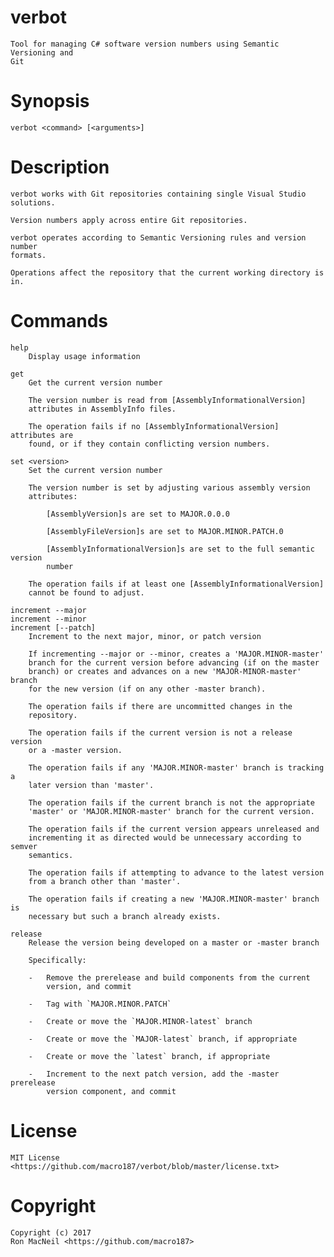 verbot
======

    Tool for managing C# software version numbers using Semantic Versioning and
    Git


Synopsis
========

    verbot <command> [<arguments>]


Description
===========

    verbot works with Git repositories containing single Visual Studio
    solutions.

    Version numbers apply across entire Git repositories.

    verbot operates according to Semantic Versioning rules and version number
    formats.

    Operations affect the repository that the current working directory is in.


Commands
========

    help
        Display usage information

    get
        Get the current version number

        The version number is read from [AssemblyInformationalVersion]
        attributes in AssemblyInfo files.

        The operation fails if no [AssemblyInformationalVersion] attributes are
        found, or if they contain conflicting version numbers.

    set <version>
        Set the current version number

        The version number is set by adjusting various assembly version
        attributes:

            [AssemblyVersion]s are set to MAJOR.0.0.0

            [AssemblyFileVersion]s are set to MAJOR.MINOR.PATCH.0

            [AssemblyInformationalVersion]s are set to the full semantic version
            number

        The operation fails if at least one [AssemblyInformationalVersion]
        cannot be found to adjust.

    increment --major
    increment --minor
    increment [--patch]
        Increment to the next major, minor, or patch version

        If incrementing --major or --minor, creates a 'MAJOR.MINOR-master'
        branch for the current version before advancing (if on the master
        branch) or creates and advances on a new 'MAJOR-MINOR-master' branch
        for the new version (if on any other -master branch).

        The operation fails if there are uncommitted changes in the
        repository.

        The operation fails if the current version is not a release version
        or a -master version.

        The operation fails if any 'MAJOR.MINOR-master' branch is tracking a
        later version than 'master'.

        The operation fails if the current branch is not the appropriate
        'master' or 'MAJOR.MINOR-master' branch for the current version.

        The operation fails if the current version appears unreleased and
        incrementing it as directed would be unnecessary according to semver
        semantics.

        The operation fails if attempting to advance to the latest version
        from a branch other than 'master'.

        The operation fails if creating a new 'MAJOR.MINOR-master' branch is
        necessary but such a branch already exists.

    release
        Release the version being developed on a master or -master branch

        Specifically:

        -   Remove the prerelease and build components from the current
            version, and commit

        -   Tag with `MAJOR.MINOR.PATCH`

        -   Create or move the `MAJOR.MINOR-latest` branch

        -   Create or move the `MAJOR-latest` branch, if appropriate

        -   Create or move the `latest` branch, if appropriate

        -   Increment to the next patch version, add the -master prerelease
            version component, and commit


License
=======

    MIT License <https://github.com/macro187/verbot/blob/master/license.txt>


Copyright
=========

    Copyright (c) 2017
    Ron MacNeil <https://github.com/macro187>
